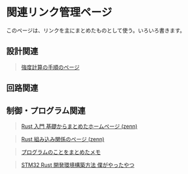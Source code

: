 # 関連リンク管理ページ
このページは、リンクを主にまとめたものとして使う。いろいろ書きます。
## 設計関連
>[強度計算の手順のページ](https://kawahara-zakki.com/allowable-stress/#i-9)
## 回路関連
>
## 制御・プログラム関連
>[Rust 入門 基礎からまとめたホームページ (zenn)](https://zenn.dev/mebiusbox/books/22d4c1ed9b0003/viewer/6d5875)

>[Rust 組み込み関係のページ (zenn)](https://zenn.dev/oyatomo/articles/56c468e3dae152)

>[プログラムのことをまとめたメモ](programs-memo.md)

>[STM32 Rust 開発環境構築方法 僕がやったやつ](https://zeptoelecdesign.com/rust-embedded2/)